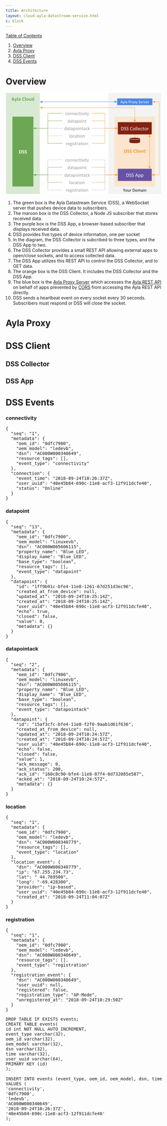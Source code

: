 ```yaml
---
title: Architecture
layout: cloud-ayla-datastream-service.html
c: block
---
```


<div class="toc"><a data-toggle="collapse" href="#toc-list">Table of Contents</a></div>
<div class="collapse" id="toc-list">
<ol>
<li><a href="#a-overview">Overview</a></li>
<li><a href="#a-ayla-proxy">Ayla Proxy</a></li>
<li><a href="#a-dss-client">DSS Client</a></li>
<li><a href="#a-dss-events">DSS Events</a></li>
</ol>
</div>

<h1 class="target"><a id="a-overview"></a>Overview</h1>

<div class="row hspace">
<div class="col-lg-7 col-md-10 col-sm-12">
<img class="img-fluid" src="ayla-dss-client.png">
</div>
</div>

1. The green box is the Ayla Datastream Service (DSS), a WebSocket server that pushes device data to subscribers.
1. The maroon box is the DSS Collector, a Node JS subscriber that stores received data.
1. The purple box is the DSS App, a browser-based subscriber that displays received data.
1. DSS provides five types of device information, one per socket
1. In the diagram, the DSS Collector is subcribed to three types, and the DSS App to two.
1. The DSS Collector provides a small REST API allowing external apps to open/close sockets, and to access collected data.
1. The DSS App utilizes this REST API to control the DSS Collector, and to GET data.
1. The orange box is the DSS Client. It includes the DSS Collector and the DSS App.
1. The blue box is the [Ayla Proxy Server](/utilities/ayla-proxy-server/introduction) which accesses the [Ayla REST API](https://developer.aylanetworks.com/apibrowser) on behalf of apps prevented by [CORS](https://en.wikipedia.org/wiki/Cross-origin_resource_sharing) from accessing the Ayla REST API directly.
1. DSS sends a heartbeat event on every socket every 30 seconds. Subscribers must respond or DSS will close the socket.

<h1 class="target"><a id="a-ayla-proxy"></a>Ayla Proxy</h1>

<h1 class="target"><a id="a-dss-client"></a>DSS Client</h1>

## DSS Collector

## DSS App

<h1 class="target"><a id="a-dss-events"></a>DSS Events</h1>

### connectivity

<pre>
{
  "seq": "1",
  "metadata": {
    "oem_id": "0dfc7900",
    "oem_model": "ledevb",
    "dsn": "AC000W000340649",
    "resource_tags": [],
    "event_type": "connectivity"
  },
  "connection": {
    "event_time": "2018-09-24T10:26:37Z",
    "user_uuid": "40e45b84-690c-11e8-acf3-12f911dcfe40",
    "status": "Online"
  }
} 
</pre>

### datapoint

<pre>
{
  "seq": "13",
  "metadata": {
    "oem_id": "0dfc7900",
    "oem_model": "linuxevb",
    "dsn": "AC000W005606115",
    "property_name": "Blue_LED",
    "display_name": "Blue_LED",
    "base_type": "boolean",
    "resource_tags": [],
    "event_type": "datapoint"
  },
  "datapoint": {
    "id": "1ff9b91c-bfe4-11e8-1261-67d251d3ec96",
    "created_at_from_device": null,
    "updated_at": "2018-09-24T10:25:14Z",
    "created_at": "2018-09-24T10:25:14Z",
    "user_uuid": "40e45b84-690c-11e8-acf3-12f911dcfe40",
    "echo": true,
    "closed": false,
    "value": 0,
    "metadata": {}
  }
}
</pre>

### datapointack

<pre>
{
  "seq": "2",
  "metadata": {
    "oem_id": "0dfc7900",
    "oem_model": "linuxevb",
    "dsn": "AC000W005606115",
    "property_name": "Blue_LED",
    "display_name": "Blue_LED",
    "base_type": "boolean",
    "resource_tags": [],
    "event_type": "datapointack"
  },
  "datapoint": {
    "id": "15af3cfc-bfe4-11e8-f2f0-9aab1d61f636",
    "created_at_from_device": null,
    "updated_at": "2018-09-24T10:24:57Z",
    "created_at": "2018-09-24T10:24:57Z",
    "user_uuid": "40e45b84-690c-11e8-acf3-12f911dcfe40",
    "echo": false,
    "closed": false,
    "value": 1,
    "ack_message": 0,
    "ack_status": 200,
    "ack_id": "160c8c90-bfe4-11e8-87f4-8d732085e587",
    "acked_at": "2018-09-24T10:24:57Z",
    "metadata": {}
  }
}
</pre>

### location

<pre>
{
  "seq": "1",
  "metadata": {
    "oem_id": "0dfc7900",
    "oem_model": "ledevb",
    "dsn": "AC000W000340779",
    "resource_tags": [],
    "event_type": "location"
  },
  "location_event": {
    "dsn": "AC000W000340779",
    "ip": "67.255.234.73",
    "lat": " 44.769500",
    "long": "-69.428300",
    "provider": "ip-based",
    "user_uuid": "40e45b84-690c-11e8-acf3-12f911dcfe40",
    "created_at": "2018-09-24T11:04:07Z"
  }
}
</pre>

### registration

<pre>
{
  "seq": "1",
  "metadata": {
    "oem_id": "0dfc7900",
    "oem_model": "ledevb",
    "dsn": "AC000W000340649",
    "resource_tags": [],
    "event_type": "registration"
  },
  "registration_event": {
    "dsn": "AC000W000340649",
    "user_uuid": null,
    "registered": false,
    "registration_type": "AP-Mode",
    "unregistered_at": "2018-09-24T10:29:50Z"
  }
}
</pre>

<pre>
DROP TABLE IF EXISTS events;
CREATE TABLE events(
id int NOT NULL AUTO_INCREMENT,
event_type varchar(32),
oem_id varchar(32),
oem_model varchar(32),
dsn varchar(32),
time varchar(32),
user_uuid varchar(64),
PRIMARY KEY (id)
);

INSERT INTO events (event_type, oem_id, oem_model, dsn, time, user_uuid)
VALUES (
'connectivity',
'0dfc7900',
'ledevb',
'AC000W000340649',
'2018-09-24T10:26:37Z',
'40e45b84-690c-11e8-acf3-12f911dcfe40'
);
</pre>